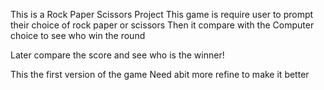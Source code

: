 This is a Rock Paper Scissors Project
This game is require user to prompt their choice of rock paper or scissors 
Then it compare with the Computer choice to see who win the round

Later compare the score and see who is the winner!

This the first version of the game
Need abit more refine to make it better
